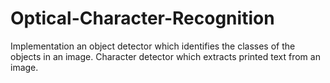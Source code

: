 # Optical-Character-Recognition
Implementation an object detector which identifies the classes of the objects in an image.
Character detector which extracts printed text from an image.
